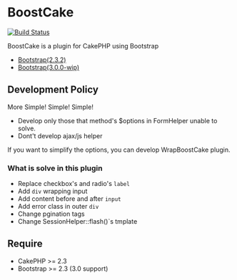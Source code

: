 # BoostCake

[![Build Status](https://travis-ci.org/slywalker/cakephp-plugin-boost_cake.png)](https://travis-ci.org/slywalker/cakephp-plugin-boost_cake)

BoostCake is a plugin for CakePHP using Bootstrap

* [Bootstrap(2.3.2)](https://github.com/twitter/bootstrap)
* [Bootstrap(3.0.0-wip)](https://github.com/twitter/bootstrap/tree/3.0.0-wip)

## Development Policy

More Simple! Simple! Simple!

* Develop only those that method's $options in FormHelper unable to solve.
* Dont't develop ajax/js helper

If you want to simplify the options, you can develop WrapBoostCake plugin.

### What is solve in this plugin

* Replace checkbox's and radio's `label`
* Add `div` wrapping input
* Add content before and after `input`
* Add error class in outer `div`
* Change pgination tags
* Change SessionHelper::flash()`s tmplate

## Require

* CakePHP >= 2.3
* Bootstrap >= 2.3 (3.0 support)